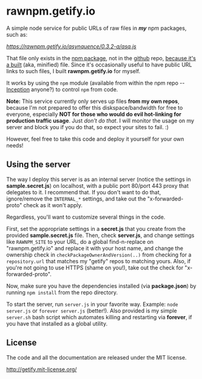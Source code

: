 # rawnpm.getify.io

A simple node service for public URLs of raw files in ***my*** npm packages, such as:

*https://rawnpm.getify.io/asynquence/0.3.2-a/asq.js*

That file only exists in the [npm package](https://npmjs.org/package/asynquence), not in the [github](https://github.com/getify/asynquence) repo, [because it's a built](https://npmjs.org/doc/misc/npm-scripts.html#NOTE-INSTALL-SCRIPTS-ARE-AN-ANTIPATTERN) (aka, minified) file. Since it's occasionally useful to have public URL links to such files, I built **rawnpm.getify.io** for myself.

It works by using the `npm` module (available from within the npm repo -- [Inception](http://en.wikipedia.org/wiki/Inception) anyone?) to control `npm` from code.

**Note:** This service currently only serves up files **from my own repos**, because I'm not prepared to offer this diskspace/bandwidth for free to everyone, especially **NOT for those who would do evil hot-linking for production traffic usage**. Just *don't do that*. I will monitor the usage on my server and block you if you do that, so expect your sites to fail. :)

However, feel free to take this code and deploy it yourself for your own needs!

## Using the server

The way I deploy this server is as an internal server (notice the settings in **sample.secret.js**) on localhost, with a public port 80/port 443 proxy that delegates to it. I recommend that. If you don't want to do that, ignore/remove the `INTERNAL_*` settings, and take out the "x-forwarded-proto" check as it won't apply.

Regardless, you'll want to customize several things in the code.

First, set the appropriate settings in a **secret.js** that you create from the provided **sample.secret.js** file. Then, check **server.js**, and change settings like `RAWNPM_SITE` to your URL, do a global find-n-replace on "rawnpm.getify.io" and replace it with your host name, and change the ownership check in `checkPackageOwnerAndVersion(..)` from checking for a `repository.url` that matches my "getify" repos to matching yours. Also, if you're not going to use HTTPS (shame on you!), take out the check for "x-forwarded-proto".

Now, make sure you have the dependencies installed (via **package.json**) by running `npm install` from the repo directory.

To start the server, run `server.js` in your favorite way. Example: `node server.js` or `forever server.js` (better!). Also provided is my simple `server.sh` bash script which automates killing and restarting via **forever**, if you have that installed as a global utility.

## License

The code and all the documentation are released under the MIT license.

http://getify.mit-license.org/

